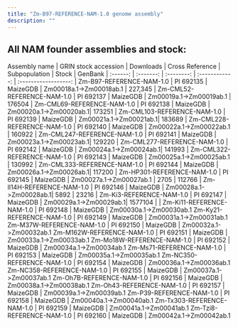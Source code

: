 ```yaml
---
title: "Zm-B97-REFERENCE-NAM-1.0 genome assembly"
description: ""
---
```




## All NAM founder assemblies and stock: 



 Assembly name  | GRIN stock accession | Downloads    | Cross Reference | Subpopulation | Stock | GenBank |
:------:     | :-------: | :--------: | :------------: | :------------------: |
Zm-B97-REFERENCE-NAM-1.0    | PI 692135 | MaizeGDB | Zm00018a.1->Zm00018ab.1 |         227,345      |
Zm-CML52-REFERENCE-NAM-1.0  | PI 692137 | MaizeGDB | Zm00019a.1->Zm00019ab.1  | 176504               |
Zm-CML69-REFERENCE-NAM-1.0  | PI 692138 | MaizeGDB | Zm00020a.1->Zm00020ab.1| 173251               |
Zm-CML103-REFERENCE-NAM-1.0 | PI 692139 | MaizeGDB | Zm00021a.1->Zm00021ab.1| 183689               |
Zm-CML228-REFERENCE-NAM-1.0 | PI 692140 | MaizeGDB | Zm00022a.1->Zm00022ab.1 | 160922               |
Zm-CML247-REFERENCE-NAM-1.0 | PI 692141 | MaizeGDB | Zm00023a.1->Zm00023ab.1| 129220               |
Zm-CML277-REFERENCE-NAM-1.0 | PI 692142 | MaizeGDB | Zm00024a.1->Zm00024ab.1| 141993               |
Zm-CML322-REFERENCE-NAM-1.0 | PI 692143 | MaizeGDB | Zm00025a.1->Zm00025ab.1 | 130992               |
Zm-CML333-REFERENCE-NAM-1.0	| PI 692144 | MaizeGDB | Zm00026a.1->Zm00026ab.1| 117200               |
Zm-HP301-REFERENCE-NAM-1.0  | PI 692145 | MaizeGDB | Zm00027a.1->Zm00027ab.1 | 2705           | 112766               |
Zm-Il14H-REFERENCE-NAM-1.0  | PI 692146 | MaizeGDB | Zm00028a.1->Zm00028ab.1| 5892           | 23216                |
Zm-Ki3-REFERENCE-NAM-1.0    | PI 692147 | MaizeGDB | Zm00029a.1->Zm00029ab.1| 1577104        |                      |
Zm-Ki11-REFERENCE-NAM-1.0   | PI 692148 | MaizeGDB | Zm00030a.1->Zm00030ab.1
Zm-Ky21-REFERENCE-NAM-1.0   | PI 692149 | MaizeGDB | Zm00031a.1->Zm00031ab.1
Zm-M37W-REFERENCE-NAM-1.0   | PI 692150 | MaizeGDB | Zm00032a.1->Zm00032ab.1
Zm-M162W-REFERENCE-NAM-1.0  | PI 692151 | MaizeGDB | Zm00033a.1->Zm00033ab.1
Zm-Mo18W-REFERENCE-NAM-1.0  | PI 692152 | MaizeGDB | Zm00034a.1->Zm00034ab.1
Zm-Ms71-REFERENCE-NAM-1.0   | PI 692153 | MaizeGDB | Zm00035a.1->Zm00035ab.1
Zm-NC350-REFERENCE-NAM-1.0  | PI 692154 | MaizeGDB | Zm00036a.1->Zm00036ab.1
Zm-NC358-REFERENCE-NAM-1.0  | PI 692155 | MaizeGDB | Zm00037a.1->Zm00037ab.1
Zm-Oh7B-REFERENCE-NAM-1.0   | PI 692156 | MaizeGDB | Zm00038a.1->Zm00038ab.1
Zm-Oh43-REFERENCE-NAM-1.0   | PI 692157 | MaizeGDB | Zm00039a.1->Zm00039ab.1
Zm-P39-REFERENCE-NAM-1.0    | PI 692158 | MaizeGDB | Zm00040a.1->Zm00040ab.1
Zm-Tx303-REFERENCE-NAM-1.0  | PI 692159 | MaizeGDB | Zm00041a.1->Zm00041ab.1
Zm-Tzi8-REFERENCE-NAM-1.0   | PI 692160 | MaizeGDB | Zm00042a.1->Zm00042ab.1